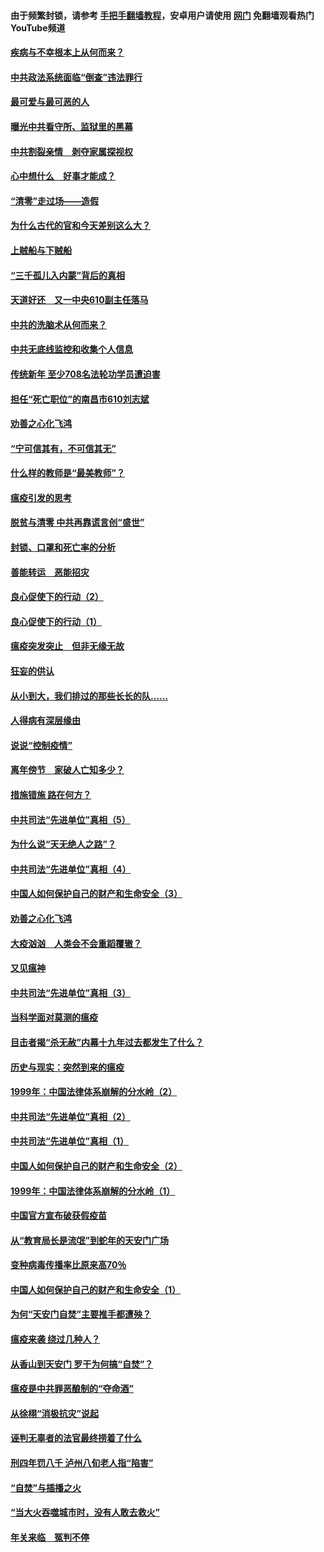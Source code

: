 #### 由于频繁封锁，请参考 [手把手翻墙教程](https://github.com/gfw-breaker/guides/wiki/)，安卓用户请使用 [网门](https://github.com/gfw-breaker/nogfw/blob/master/dl.md?t=03250400) 免翻墙观看热门YouTube频道 

#### [疾病与不幸根本上从何而来？](../pages/19/422438.md?t=03250400) 

#### [中共政法系统面临“倒查”违法罪行](../pages/19/422497.md?t=03250400) 

#### [最可爱与最可恶的人](../pages/19/422448.md?t=03250400) 

#### [曝光中共看守所、监狱里的黑幕](../pages/19/422390.md?t=03250400) 

#### [中共割裂亲情　剥夺家属探视权](../pages/19/422364.md?t=03250400) 

#### [心中想什么　好事才能成？](../pages/19/422318.md?t=03250400) 

#### [“清零”走过场——造假](../pages/19/422306.md?t=03250400) 

#### [为什么古代的官和今天差别这么大？](../pages/19/422228.md?t=03250400) 

#### [上贼船与下贼船](../pages/19/422276.md?t=03250400) 

#### [“三千孤儿入内蒙”背后的真相](../pages/19/422229.md?t=03250400) 

#### [天道好还　又一中央610副主任落马](../pages/19/422155.md?t=03250400) 

#### [中共的洗脑术从何而来？](../pages/19/422154.md?t=03250400) 

#### [中共无底线监控和收集个人信息](../pages/19/422039.md?t=03250400) 

#### [传统新年 至少708名法轮功学员遭迫害](../pages/19/421946.md?t=03250400) 

#### [担任“死亡职位”的南昌市610刘志斌](../pages/19/421957.md?t=03250400) 

#### [劝善之心化飞鸿](../pages/19/421164.md?t=03250400) 

#### [“宁可信其有，不可信其无”](../pages/19/421691.md?t=03250400) 

#### [什么样的教师是“最美教师”？](../pages/19/421755.md?t=03250400) 

#### [瘟疫引发的思考](../pages/19/421594.md?t=03250400) 

#### [脱贫与清零 中共再靠谎言创“盛世”](../pages/19/421590.md?t=03250400) 

#### [封锁、口罩和死亡率的分析](../pages/19/421495.md?t=03250400) 

#### [善能转运　恶能招灾](../pages/19/421334.md?t=03250400) 

#### [良心促使下的行动（2）](../pages/19/421361.md?t=03250400) 

#### [良心促使下的行动（1）](../pages/19/421302.md?t=03250400) 

#### [瘟疫突发突止　但非无缘无故](../pages/19/421281.md?t=03250400) 

#### [狂妄的供认](../pages/19/421199.md?t=03250400) 

#### [从小到大，我们排过的那些长长的队……](../pages/19/421243.md?t=03250400) 

#### [人得病有深层缘由](../pages/19/420864.md?t=03250400) 

#### [说说“控制疫情”](../pages/19/420831.md?t=03250400) 

#### [离年傍节　家破人亡知多少？](../pages/19/420563.md?t=03250400) 

#### [措施错施  路在何方？](../pages/19/420076.md?t=03250400) 

#### [中共司法“先进单位”真相（5）](../pages/19/419453.md?t=03250400) 

#### [为什么说“天无绝人之路”？](../pages/19/419618.md?t=03250400) 

#### [中共司法“先进单位”真相（4）](../pages/19/419452.md?t=03250400) 

#### [中国人如何保护自己的财产和生命安全（3）](../pages/19/419405.md?t=03250400) 

#### [劝善之心化飞鸿](../pages/19/418758.md?t=03250400) 

#### [大疫汹汹　人类会不会重蹈覆辙？](../pages/19/419691.md?t=03250400) 

#### [又见瘟神](../pages/19/419225.md?t=03250400) 

#### [中共司法“先进单位”真相（3）](../pages/19/419451.md?t=03250400) 

#### [当科学面对莫测的瘟疫](../pages/19/419625.md?t=03250400) 

#### [目击者揭“杀无赦”内幕十九年过去都发生了什么？](../pages/19/419617.md?t=03250400) 

#### [历史与现实：突然到来的瘟疫](../pages/19/419619.md?t=03250400) 

#### [1999年：中国法律体系崩解的分水岭（2）](../pages/19/419455.md?t=03250400) 

#### [中共司法“先进单位”真相（2）](../pages/19/419450.md?t=03250400) 

#### [中共司法“先进单位”真相（1）](../pages/19/419449.md?t=03250400) 

#### [中国人如何保护自己的财产和生命安全（2）](../pages/19/419404.md?t=03250400) 

#### [1999年：中国法律体系崩解的分水岭（1）](../pages/19/419454.md?t=03250400) 

#### [中国官方宣布破获假疫苗](../pages/19/419504.md?t=03250400) 

#### [从“教育局长是流氓”到蛇年的天安门广场](../pages/19/419470.md?t=03250400) 

#### [变种病毒传播率比原来高70％](../pages/19/419456.md?t=03250400) 

#### [中国人如何保护自己的财产和生命安全（1）](../pages/19/419403.md?t=03250400) 

#### [为何“天安门自焚”主要推手都遭殃？](../pages/19/419348.md?t=03250400) 

#### [瘟疫来袭 绕过几种人？](../pages/19/419349.md?t=03250400) 

#### [从香山到天安门 罗干为何搞“自焚”？](../pages/19/419270.md?t=03250400) 

#### [瘟疫是中共罪恶酿制的“夺命酒”](../pages/19/419223.md?t=03250400) 

#### [从徐栩“消极抗灾”说起](../pages/19/419224.md?t=03250400) 

#### [诬判无辜者的法官最终捞着了什么](../pages/19/419268.md?t=03250400) 

#### [刑四年罚八千 泸州八旬老人指“陷害”](../pages/19/419232.md?t=03250400) 

#### [“自焚”与插播之火](../pages/19/419226.md?t=03250400) 

#### [“当大火吞噬城市时，没有人敢去救火”](../pages/19/419077.md?t=03250400) 

#### [年关来临　冤判不停](../pages/19/419093.md?t=03250400) 

